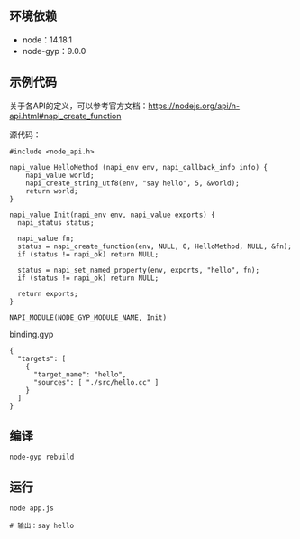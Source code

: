 ## 环境依赖

* node：14.18.1
* node-gyp：9.0.0

## 示例代码

关于各API的定义，可以参考官方文档：https://nodejs.org/api/n-api.html#napi_create_function

源代码：

```
#include <node_api.h>

napi_value HelloMethod (napi_env env, napi_callback_info info) {
    napi_value world;
    napi_create_string_utf8(env, "say hello", 5, &world);
    return world;
}

napi_value Init(napi_env env, napi_value exports) {
  napi_status status;

  napi_value fn;
  status = napi_create_function(env, NULL, 0, HelloMethod, NULL, &fn);
  if (status != napi_ok) return NULL;

  status = napi_set_named_property(env, exports, "hello", fn);
  if (status != napi_ok) return NULL;

  return exports;
}

NAPI_MODULE(NODE_GYP_MODULE_NAME, Init)
```

binding.gyp

```
{
  "targets": [
    {
      "target_name": "hello",
      "sources": [ "./src/hello.cc" ]
    }
  ]
}
```

## 编译

```
node-gyp rebuild
```

## 运行

```
node app.js

# 输出：say hello
````

